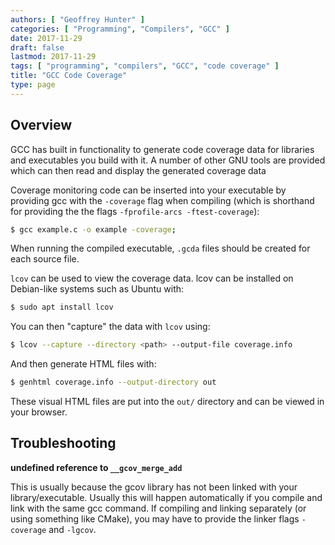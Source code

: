 ```yaml
---
authors: [ "Geoffrey Hunter" ]
categories: [ "Programming", "Compilers", "GCC" ]
date: 2017-11-29
draft: false
lastmod: 2017-11-29
tags: [ "programming", "compilers", "GCC", "code coverage" ]
title: "GCC Code Coverage"
type: page
---
```


## Overview

GCC has built in functionality to generate code coverage data for libraries and executables you build with it. A number of other GNU tools are provided which can then read and display the generated coverage data

Coverage monitoring code can be inserted into your executable by providing gcc with the `-coverage` flag when compiling (which is shorthand for providing the the flags `-fprofile-arcs -ftest-coverage`):

```sh
$ gcc example.c -o example -coverage;
```

When running the compiled executable, `.gcda` files should be created for each source file.

`lcov` can be used to view the coverage data. lcov can be installed on Debian-like systems such as Ubuntu with:

```sh    
$ sudo apt install lcov
```

You can then "capture" the data with `lcov` using:

```sh
$ lcov --capture --directory <path> --output-file coverage.info
```

And then generate HTML files with:

```sh    
$ genhtml coverage.info --output-directory out
```

These visual HTML files are put into the `out/` directory and can be viewed in your browser.

## Troubleshooting

**undefined reference to `__gcov_merge_add`**

This is usually because the gcov library has not been linked with your library/executable. Usually this will happen automatically if you compile and link with the same gcc command. If compiling and linking separately (or using something like CMake), you may have to provide the linker flags `-coverage` and `-lgcov`.
